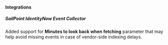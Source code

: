 
#### Integrations

##### SailPoint IdentityNow Event Collector

Added support for **Minutes to look back when fetching** parameter that may help avoid missing events in case of vendor-side indexing delays.
